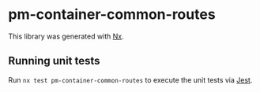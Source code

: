 # pm-container-common-routes

This library was generated with [Nx](https://nx.dev).

## Running unit tests

Run `nx test pm-container-common-routes` to execute the unit tests via [Jest](https://jestjs.io).
